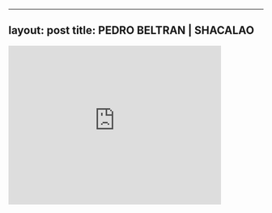 
---
layout: post
title: PEDRO BELTRAN | SHACALAO
---


<div class="output"><iframe width="420" height="315" src="http://www.youtube.com/embed/ihejwpcRBkU" frameborder="0" allowfullscreen></iframe></div>

